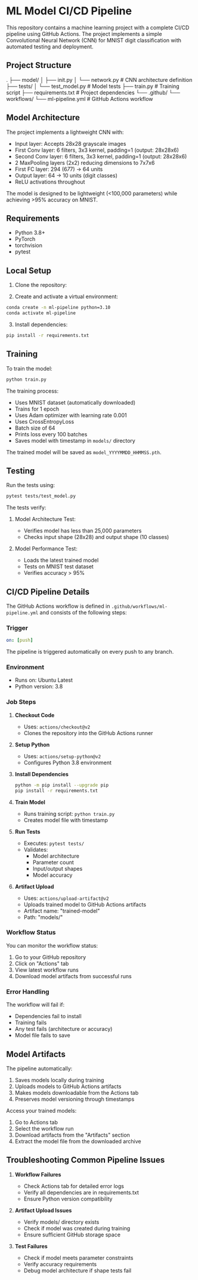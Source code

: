 # ML Model CI/CD Pipeline

This repository contains a machine learning project with a complete CI/CD pipeline using GitHub Actions. The project implements a simple Convolutional Neural Network (CNN) for MNIST digit classification with automated testing and deployment.

## Project Structure

.
├── model/
│ ├── init.py
│ └── network.py # CNN architecture definition
├── tests/
│ └── test_model.py # Model tests
├── train.py # Training script
├── requirements.txt # Project dependencies
└── .github/
└── workflows/
└── ml-pipeline.yml # GitHub Actions workflow


## Model Architecture

The project implements a lightweight CNN with:
- Input layer: Accepts 28x28 grayscale images
- First Conv layer: 6 filters, 3x3 kernel, padding=1 (output: 28x28x6)
- Second Conv layer: 6 filters, 3x3 kernel, padding=1 (output: 28x28x6)
- 2 MaxPooling layers (2x2) reducing dimensions to 7x7x6
- First FC layer: 294 (6*7*7) → 64 units
- Output layer: 64 → 10 units (digit classes)
- ReLU activations throughout

The model is designed to be lightweight (<100,000 parameters) while achieving >95% accuracy on MNIST.

## Requirements

- Python 3.8+
- PyTorch
- torchvision
- pytest

## Local Setup

1. Clone the repository:

2. Create and activate a virtual environment:
```bash
conda create -n ml-pipeline python=3.10
conda activate ml-pipeline
```

3. Install dependencies:
```bash
pip install -r requirements.txt
```

## Training

To train the model:
```bash
python train.py
```

The training process:
- Uses MNIST dataset (automatically downloaded)
- Trains for 1 epoch
- Uses Adam optimizer with learning rate 0.001
- Uses CrossEntropyLoss
- Batch size of 64
- Prints loss every 100 batches
- Saves model with timestamp in `models/` directory

The trained model will be saved as `model_YYYYMMDD_HHMMSS.pth`.

## Testing

Run the tests using:
```bash
pytest tests/test_model.py
```

The tests verify:
1. Model Architecture Test:
   - Verifies model has less than 25,000 parameters
   - Checks input shape (28x28) and output shape (10 classes)

2. Model Performance Test:
   - Loads the latest trained model
   - Tests on MNIST test dataset
   - Verifies accuracy > 95%

## CI/CD Pipeline Details

The GitHub Actions workflow is defined in `.github/workflows/ml-pipeline.yml` and consists of the following steps:

### Trigger
```yaml
on: [push]
```
The pipeline is triggered automatically on every push to any branch.

### Environment
- Runs on: Ubuntu Latest
- Python version: 3.8

### Job Steps

1. **Checkout Code**
   - Uses: `actions/checkout@v2`
   - Clones the repository into the GitHub Actions runner

2. **Setup Python**
   - Uses: `actions/setup-python@v2`
   - Configures Python 3.8 environment

3. **Install Dependencies**
   ```bash
   python -m pip install --upgrade pip
   pip install -r requirements.txt
   ```

4. **Train Model**
   - Runs training script: `python train.py`
   - Creates model file with timestamp

5. **Run Tests**
   - Executes: `pytest tests/`
   - Validates:
     - Model architecture
     - Parameter count
     - Input/output shapes
     - Model accuracy

6. **Artifact Upload**
   - Uses: `actions/upload-artifact@v2`
   - Uploads trained model to GitHub Actions artifacts
   - Artifact name: "trained-model"
   - Path: "models/"

### Workflow Status
You can monitor the workflow status:
1. Go to your GitHub repository
2. Click on "Actions" tab
3. View latest workflow runs
4. Download model artifacts from successful runs

### Error Handling
The workflow will fail if:
- Dependencies fail to install
- Training fails
- Any test fails (architecture or accuracy)
- Model file fails to save

## Model Artifacts

The pipeline automatically:
1. Saves models locally during training
2. Uploads models to GitHub Actions artifacts
3. Makes models downloadable from the Actions tab
4. Preserves model versioning through timestamps

Access your trained models:
1. Go to Actions tab
2. Select the workflow run
3. Download artifacts from the "Artifacts" section
4. Extract the model file from the downloaded archive

## Troubleshooting Common Pipeline Issues

1. **Workflow Failures**
   - Check Actions tab for detailed error logs
   - Verify all dependencies are in requirements.txt
   - Ensure Python version compatibility

2. **Artifact Upload Issues**
   - Verify models/ directory exists
   - Check if model was created during training
   - Ensure sufficient GitHub storage space

3. **Test Failures**
   - Check if model meets parameter constraints
   - Verify accuracy requirements
   - Debug model architecture if shape tests fail

